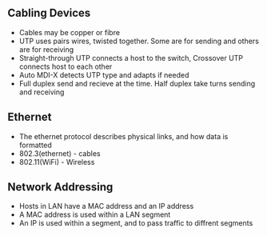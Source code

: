 ## Cabling Devices

* Cables may be copper or fibre
* UTP uses pairs wires, twisted together. Some are for sending and others are for receiving
* Straight-through UTP connects a host to the switch, Crossover UTP connects host to each other
* Auto MDI-X detects UTP type and adapts if needed
* Full duplex send and recieve at the time. Half duplex take turns sending and receiving

## Ethernet

* The ethernet protocol describes physical links, and how data is formatted
* 802.3(ethernet) - cables
* 802.11(WiFi) - Wireless

## Network Addressing

* Hosts in LAN have a MAC address and an IP address
* A MAC address is used within a LAN segment
* An IP is used within a segment, and to pass traffic to diffrent segments